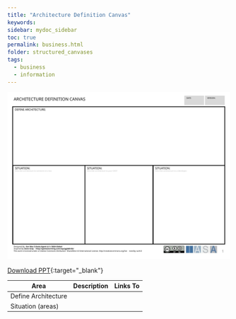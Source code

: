 ```yaml
---
title: "Architecture Definition Canvas"
keywords: 
sidebar: mydoc_sidebar
toc: true
permalink: business.html
folder: structured_canvases
tags: 
  - business
  - information
---
```


![image001](media/architecture_definition_canvas001.svg)

[Download PPT](media/ppt/architecture_definition_canvas.ppt){:target="_blank"}


| Area | Description | Links To |
| --- | --- | --- |
| Define Architecture |   |   |
| Situation (areas) |   |   |